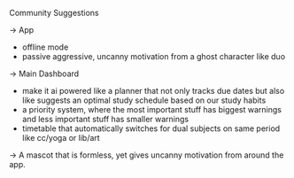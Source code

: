 <!--
 Copyright (c) 2024 Adwaith
 
 This software is released under the MIT License.
 https://opensource.org/licenses/MIT
-->
Community Suggestions

-> App
- offline mode
- passive aggressive, uncanny motivation from a ghost character like duo

-> Main Dashboard
- make it ai powered like a planner that not only tracks due dates but also like suggests an optimal study schedule based on our study habits
- a priority system, where the most important stuff has biggest warnings and less important stuff has smaller warnings
- timetable that automatically switches for dual subjects on same period like cc/yoga or lib/art

-> A mascot that is formless, yet gives uncanny motivation from around the app.

